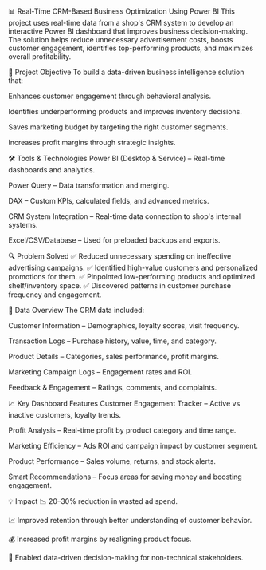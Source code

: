📊 Real-Time CRM-Based Business Optimization Using Power BI
This project uses real-time data from a shop's CRM system to develop an interactive Power BI dashboard that improves business decision-making. The solution helps reduce unnecessary advertisement costs, boosts customer engagement, identifies top-performing products, and maximizes overall profitability.

🎯 Project Objective
To build a data-driven business intelligence solution that:

Enhances customer engagement through behavioral analysis.

Identifies underperforming products and improves inventory decisions.

Saves marketing budget by targeting the right customer segments.

Increases profit margins through strategic insights.

🛠️ Tools & Technologies
Power BI (Desktop & Service) – Real-time dashboards and analytics.

Power Query – Data transformation and merging.

DAX – Custom KPIs, calculated fields, and advanced metrics.

CRM System Integration – Real-time data connection to shop's internal systems.

Excel/CSV/Database – Used for preloaded backups and exports.

🔍 Problem Solved
✅ Reduced unnecessary spending on ineffective advertising campaigns.
✅ Identified high-value customers and personalized promotions for them.
✅ Pinpointed low-performing products and optimized shelf/inventory space.
✅ Discovered patterns in customer purchase frequency and engagement.

📁 Data Overview
The CRM data included:

Customer Information – Demographics, loyalty scores, visit frequency.

Transaction Logs – Purchase history, value, time, and category.

Product Details – Categories, sales performance, profit margins.

Marketing Campaign Logs – Engagement rates and ROI.

Feedback & Engagement – Ratings, comments, and complaints.

📈 Key Dashboard Features
Customer Engagement Tracker – Active vs inactive customers, loyalty trends.

Profit Analysis – Real-time profit by product category and time range.

Marketing Efficiency – Ads ROI and campaign impact by customer segment.

Product Performance – Sales volume, returns, and stock alerts.

Smart Recommendations – Focus areas for saving money and boosting engagement.


💡 Impact
📉 20–30% reduction in wasted ad spend.

📈 Improved retention through better understanding of customer behavior.

💰 Increased profit margins by realigning product focus.

🧠 Enabled data-driven decision-making for non-technical stakeholders.
